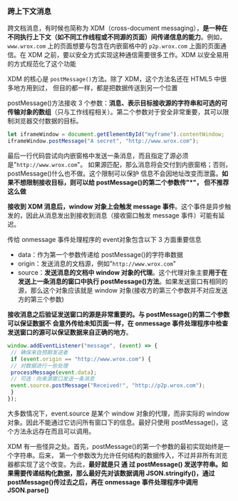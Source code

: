 ### 跨上下文消息

跨文档消息，有时候也简称为 XDM（cross-document messaging），**是一种在不同执行上下文（如不同工作线程或不同源的页面）间传递信息的能力**。例如，`www.wrox.com` 上的页面想要与包含在内嵌窗格中的 `p2p.wrox.com` 上面的页面通信。在 XDM 之前，要以安全方式实现这种通信需要很多工作。XDM 以安全易用的方式规范化了这个功能

XDM 的核心是 `postMessage()`方法。除了 XDM，这个方法名还在 HTML5 中很多地方用到过， 但目的都一样，都是把数据传送到另一个位置

postMessage()方法接收 3 个参数：**消息、表示目标接收源的字符串和可选的可传输对象的数组**（只与工作线程相关）。第二个参数对于安全非常重要，其可以限制浏览器交付数据的目标。

```js
let iframeWindow = document.getElementById("myframe").contentWindow; 
iframeWindow.postMessage("A secret", "http://www.wrox.com"); 
```

最后一行代码尝试向内嵌窗格中发送一条消息，而且指定了源必须是"`http://www.wrox.com`"。 如果源匹配，那么消息将会交付到内嵌窗格；否则，postMessage()什么也不做。这个限制可以保护 信息不会因地址改变而泄露。**如果不想限制接收目标，则可以给 postMessage()的第二个参数传"*"， 但不推荐这么做**



**接收到 XDM 消息后，window 对象上会触发 message 事件**。这个事件是异步触发的，因此从消息发出到接收到消息（接收窗口触发 message 事件）可能有延迟。

传给 onmessage 事件处理程序的 event对象包含以下 3 方面重要信息

- data：作为第一个参数传递给 postMessage()的字符串数据
- origin：发送消息的文档源，例如"`http://www.wrox.com`"
- source：**发送消息的文档中 window 对象的代理**。这个代理对象主要**用于在发送上一条消息的窗口中执行 postMessage()方法**。如果发送窗口有相同的源，那么这个对象应该就是 window 对象(接收方的第三个参数并不对应发送方的第三个参数)

**接收消息之后验证发送窗口的源是非常重要的。与 postMessage()的第二个参数可以保证数据不 会意外传给未知页面一样，在 onmessage 事件处理程序中检查发送窗口的源可以保证数据来自正确的地方**。

```js
window.addEventListener("message", (event) => { 
 // 确保来自预期发送者
 if (event.origin == "http://www.wrox.com") { 
 // 对数据进行一些处理
 processMessage(event.data); 
 // 可选：向来源窗口发送一条消息
 event.source.postMessage("Received!", "http://p2p.wrox.com"); 
 } 
});
```

大多数情况下，event.source 是某个 window 对象的代理，而非实际的 window 对象。因此不能通过它访问所有窗口下的信息。最好只使用 postMessage()，这个方法永远存在而且可以调用。

XDM 有一些怪异之处。首先，postMessage()的第一个参数的最初实现始终是一个字符串。后来， 第一个参数改为允许任何结构的数据传入，不过并非所有浏览器都实现了这个改变。为此，**最好就是只 通 过 postMessage() 发送字符串。如果需要传递结构化数据，那么最好先对该数据调用 JSON.stringify()，通过 postMessage()传过去之后，再在 onmessage 事件处理程序中调用 JSON.parse()**

